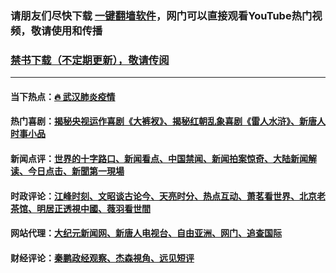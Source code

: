 ### 请朋友们尽快下载 [一键翻墙软件](https://github.com/gfw-breaker/nogfw/)，网门可以直接观看YouTube热门视频，敬请使用和传播

### [禁书下载（不定期更新），敬请传阅](https://github.com/gfw-breaker/books/blob/master/README.md)

---

#### 当下热点：[🔥 武汉肺炎疫情](https://is.gd/PssNP8)

#### 热门喜剧：[揭秘央视运作喜剧《大裤衩》、揭秘红朝乱象喜剧《雷人水浒》、新唐人时事小品](https://is.gd/PssNP8)

#### 新闻点评：[世界的十字路口、新闻看点、中国禁闻、新闻拍案惊奇、大陆新闻解读、今日点击、新聞第一現場](https://is.gd/PssNP8)

#### 时政评论：[江峰时刻、文昭谈古论今、天亮时分、热点互动、萧茗看世界、北京老茶馆、明居正透視中國、薇羽看世間](https://is.gd/PssNP8)

#### 网站代理：[大纪元新闻网、新唐人电视台、自由亚洲、网门、追查国际](https://is.gd/PssNP8?)

#### 财经评论：[秦鹏政经观察、杰森視角、远见短评](https://is.gd/PssNP8)

<img src='http://gfw-breaker.win/link4.md' width='0px' height='0px'/>

